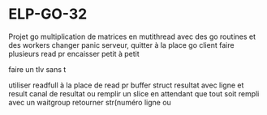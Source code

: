# ELP-GO-32
Projet go multiplication de matrices en mutithread avec des go routines et des workers
changer panic serveur, quitter à la place go client
faire plusieurs read pr encaisser petit à petit

faire un tlv sans t 

utiliser  readfull à la place de read pr buffer
struct resultat avec ligne et result
canal de resultat ou remplir un slice en attendant que tout soit rempli avec un waitgroup
retourner str(numéro ligne ou
